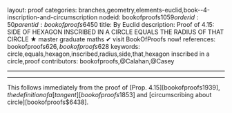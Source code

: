 layout: proof
categories: branches,geometry,elements-euclid,book--4-inscription-and-circumscription
nodeid: bookofproofs$1059
orderid: 50
parentid: bookofproofs$6450
title: By Euclid
description:  Proof of 4.15: SIDE OF HEXAGON INSCRIBED IN A CIRCLE EQUALS THE RADIUS OF THAT CIRCLE &#9733; master graduate maths &#10004; visit BookOfProofs now!
references: bookofproofs$626,bookofproofs$628
keywords: circle,equals,hexagon,inscribed,radius,side,that,hexagon inscribed in a circle,proof
contributors: bookofproofs,@Calahan,@Casey

---


---

This follows immediately from the proof of [Prop. 4.15][bookofproofs$1939], the definition of a [tangent][bookofproofs$1853] and [circumscribing about circle][bookofproofs$6438].